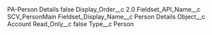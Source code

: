 <?xml version="1.0" encoding="UTF-8"?>
<CustomMetadata xmlns="http://soap.sforce.com/2006/04/metadata" xmlns:xsi="http://www.w3.org/2001/XMLSchema-instance" xmlns:xsd="http://www.w3.org/2001/XMLSchema">
    <label>PA-Person Details</label>
    <protected>false</protected>
    <values>
        <field>Display_Order__c</field>
        <value xsi:type="xsd:double">2.0</value>
    </values>
    <values>
        <field>Fieldset_API_Name__c</field>
        <value xsi:type="xsd:string">SCV_PersonMain</value>
    </values>
    <values>
        <field>Fieldset_Display_Name__c</field>
        <value xsi:type="xsd:string">Person Details</value>
    </values>
    <values>
        <field>Object__c</field>
        <value xsi:type="xsd:string">Account</value>
    </values>
    <values>
        <field>Read_Only__c</field>
        <value xsi:type="xsd:boolean">false</value>
    </values>
    <values>
        <field>Type__c</field>
        <value xsi:type="xsd:string">Person</value>
    </values>
</CustomMetadata>
